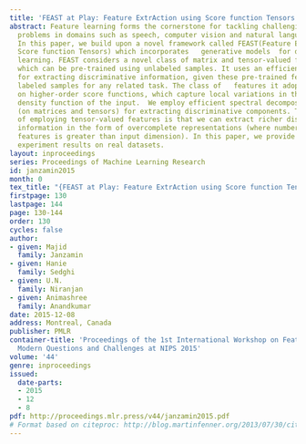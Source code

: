```yaml
---
title: 'FEAST at Play: Feature ExtrAction using Score function Tensors'
abstract: Feature learning forms the cornerstone for tackling challenging learning
  problems in domains such as speech, computer vision and natural language processing.
  In this paper, we build upon a novel framework called FEAST(Feature ExtrAction using
  Score function Tensors) which incorporates   generative models  for discriminative
  learning. FEAST considers a novel class of matrix and tensor-valued feature transform,
  which can be pre-trained using unlabeled samples. It uses an efficient algorithm
  for extracting discriminative information, given these pre-trained features and
  labeled samples for any related task. The class of   features it adopts are based
  on higher-order score functions, which capture local variations in the probability
  density function of the input.  We employ efficient spectral decomposition algorithms
  (on matrices and tensors) for extracting discriminative components. The advantage
  of employing tensor-valued features is that we can extract richer discriminative
  information in the form of overcomplete representations (where number of discriminative
  features is greater than input dimension). In this paper, we provide preliminary
  experiment results on real datasets.
layout: inproceedings
series: Proceedings of Machine Learning Research
id: janzamin2015
month: 0
tex_title: "{FEAST at Play: Feature ExtrAction using Score function Tensors}"
firstpage: 130
lastpage: 144
page: 130-144
order: 130
cycles: false
author:
- given: Majid
  family: Janzamin
- given: Hanie
  family: Sedghi
- given: U.N.
  family: Niranjan
- given: Animashree
  family: Anandkumar
date: 2015-12-08
address: Montreal, Canada
publisher: PMLR
container-title: 'Proceedings of the 1st International Workshop on Feature Extraction:
  Modern Questions and Challenges at NIPS 2015'
volume: '44'
genre: inproceedings
issued:
  date-parts:
  - 2015
  - 12
  - 8
pdf: http://proceedings.mlr.press/v44/janzamin2015.pdf
# Format based on citeproc: http://blog.martinfenner.org/2013/07/30/citeproc-yaml-for-bibliographies/
---
```

